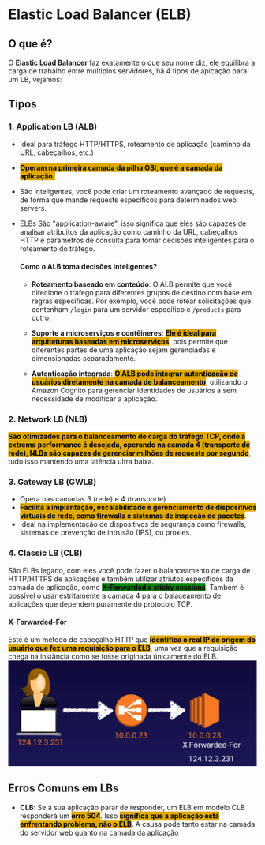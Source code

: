 # Elastic Load Balancer (ELB)
## O que é?
O **Elastic Load Balancer** faz exatamente o que seu nome diz, ele equilibra a carga de trabalho entre múltiplos servidores, há 4 tipos de apicação para um LB, vejamos:

## Tipos 
### 1. Application LB (ALB)
- Ideal para tráfego HTTP/HTTPS, roteamento de aplicação (caminho da URL, cabeçalhos, etc.)
- <span style="background-color: #e0a800; color: black;font-weight:bold">Operam na primeira camada da pilha OSI, que é a camada da aplicação.</span>

- São inteligentes, você pode criar um roteamento avançado de requests, de forma que mande requests específicos para determinados web servers.

- ELBs São "application-aware", isso significa que eles são capazes de analisar atribuitos da aplicação como caminho da URL, cabeçalhos HTTP e parâmetros de consulta para tomar decisões inteligentes para o roteamento do tráfego.

    #### Como o ALB toma decisões inteligentes?
    -  **Roteamento baseado em conteúdo**: O ALB permite que você direcione o tráfego para diferentes grupos de destino com base em regras específicas. Por exemplo, você pode rotear solicitações que contenham `/login` para um servidor específico e `/products` para outro.

    - **Suporte a microserviços e contêineres**: <span style="background-color: #e0a800; color: black;font-weight:bold">Ele é ideal para arquiteturas baseadas em microserviços</span>, pois permite que diferentes partes de uma aplicação sejam gerenciadas e dimensionadas separadamente.

    - **Autenticação integrada**: <span style="background-color: #e0a800; color: black;font-weight:bold">O ALB pode integrar autenticação de usuários diretamente na camada de balanceamento</span>, utilizando o Amazon Cognito para gerenciar identidades de usuários a sem necessidade de modificar a aplicação.


### 2. Network LB (NLB)
<span style="background-color: #e0a800; color: black;font-weight:bold">São otimizados para o balanceamento de carga do tráfego TCP, onde a extrema performance é desejada, operando na camada 4 (transporte de rede), NLBs são capazes de gerenciar milhões de requests por segundo</span>, tudo isso mantendo uma latência ultra baixa.

### 3. Gateway LB (GWLB)
- Opera nas camadas 3 (rede) e 4 (transporte)
- <span style="background-color: #e0a800; color: black;font-weight:bold">Facilita  a implantação, escalabilidade e gerenciamento de dispositivos virtuais de rede, como firewalls e sistemas de inspeção de pacotes</span>.
- Ideal na implementação de dispositivos de segurança como firewalls, sistemas de prevenção de intrusão (IPS), ou proxies.

### 4. Classic LB (CLB)
São ELBs legado, com eles você pode fazer o balanceamento de carga de HTTP/HTTPS de aplicações e também utilizar atriutos específicos da camada de aplicação, como <span style="background-color: green; color: black;font-weight:bold">X-Forwarded e sticky sessions</span>. Também é possível o usar estritamente a camada 4 para o balaceamento de aplicações que dependem puramente do protocolo TCP.

#### X-Forwarded-For
Este é um método de cabeçalho HTTP que <span style="background-color: #e0a800; color: black;font-weight:bold">identifica o real IP de origem do usuário que fez uma requisição para o ELB</span>, uma vez que a requisição chega na instância como se fosse originada únicamente do ELB.
![Diagrama X-Forwarded-For](xForwarded.png)


## Erros Comuns em LBs
- **CLB**: Se a sua aplicação parar de responder, um ELB em modelo CLB responderá um <span style="background-color: #e0a800; color: black;font-weight:bold">erro 504</span>. Isso <span style="background-color: #e0a800; color: black;font-weight:bold">significa que a aplicação está enfrentando problema, não o ELB</span>. A causa pode tanto estar na camada do servidor web quanto na camada da aplicação